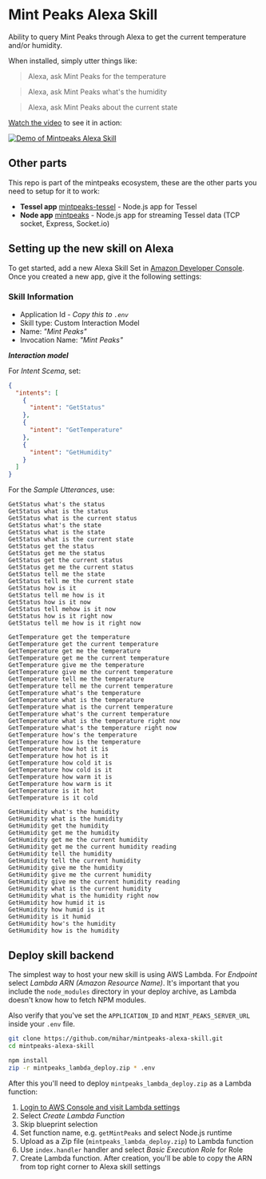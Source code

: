 # Mint Peaks Alexa Skill

Ability to query Mint Peaks through Alexa to get the current temperature and/or humidity.

When installed, simply utter things like:

> Alexa, ask Mint Peaks for the temperature

> Alexa, ask Mint Peaks what's the humidity

> Alexa, ask Mint Peaks about the current state

[Watch the video](https://www.youtube.com/watch?v=h8MDnrGrJWE) to see it in action:

[![Demo of Mintpeaks Alexa Skill](http://i.imgur.com/I7QyjIZ.gifv)](https://www.youtube.com/watch?v=h8MDnrGrJWE)

## Other parts

This repo is part of the mintpeaks ecosystem, these are the other parts you need to setup for it to work:

- **Tessel app** [mintpeaks-tessel](https://github.com/mihar/mintpeaks-tessel) - Node.js app for Tessel
- **Node app** [mintpeaks](https://github.com/mihar/mintpeaks) - Node.js app for streaming Tessel data (TCP socket, Express, Socket.io)

## Setting up the new skill on Alexa

To get started, add a new Alexa Skill Set in [Amazon Developer Console](https://developer.amazon.com/edw/home.html#/). Once you created a new app, give it the following settings:

### Skill Information

- Application Id - _Copy this to `.env`_
- Skill type: Custom Interaction Model
- Name: _"Mint Peaks"_
- Invocation Name: _"Mint Peaks"_

_**Interaction model**_

For _Intent Scema_, set:

```json
{
  "intents": [
    {
      "intent": "GetStatus"
    },
    {
      "intent": "GetTemperature"
    },
    {
      "intent": "GetHumidity"
    }
  ]
}
```

For the _Sample Utterances_, use:

```
GetStatus what's the status
GetStatus what is the status
GetStatus what is the current status
GetStatus what's the state
GetStatus what is the state
GetStatus what is the current state
GetStatus get the status
GetStatus get me the status
GetStatus get the current status
GetStatus get me the current status
GetStatus tell me the state
GetStatus tell me the current state
GetStatus how is it
GetStatus tell me how is it
GetStatus how is it now
GetStatus tell mehow is it now
GetStatus how is it right now
GetStatus tell me how is it right now

GetTemperature get the temperature
GetTemperature get the current temperature
GetTemperature get me the temperature
GetTemperature get me the current temperature
GetTemperature give me the temperature
GetTemperature give me the current temperature
GetTemperature tell me the temperature
GetTemperature tell me the current temperature
GetTemperature what's the temperature
GetTemperature what is the temperature
GetTemperature what is the current temperature
GetTemperature what's the current temperature
GetTemperature what is the temperature right now
GetTemperature what's the temperature right now
GetTemperature how's the temperature
GetTemperature how is the temperature
GetTemperature how hot it is
GetTemperature how hot is it
GetTemperature how cold it is
GetTemperature how cold is it
GetTemperature how warm it is
GetTemperature how warm is it
GetTemperature is it hot
GetTemperature is it cold

GetHumidity what's the humidity
GetHumidity what is the humidity
GetHumidity get the humidity
GetHumidity get me the humidity
GetHumidity get me the current humidity
GetHumidity get me the current humidity reading
GetHumidity tell the humidity
GetHumidity tell the current humidity
GetHumidity give me the humidity
GetHumidity give me the current humidity
GetHumidity give me the current humidity reading
GetHumidity what is the current humidity
GetHumidity what is the humidity right now
GetHumidity how humid it is
GetHumidity how humid is it
GetHumidity is it humid
GetHumidity how's the humidity
GetHumidity how is the humidity
```

## Deploy skill backend

The simplest way to host your new skill is using AWS Lambda. For _Endpoint_ select _Lambda ARN (Amazon Resource Name)_. It's important that you include the `node_modules` directory in your deploy archive, as Lambda doesn't know how to fetch NPM modules.

Also verify that you've set the `APPLICATION_ID` and `MINT_PEAKS_SERVER_URL` inside your `.env` file.

```bash
git clone https://github.com/mihar/mintpeaks-alexa-skill.git
cd mintpeaks-alexa-skill

npm install
zip -r mintpeaks_lambda_deploy.zip * .env
```

After this you'll need to deploy `mintpeaks_lambda_deploy.zip` as a Lambda function:

1. [Login to AWS Console and visit Lambda settings](https://console.aws.amazon.com/lambda/home?region=us-east-1#)
1. Select _Create Lambda Function_
1. Skip blueprint selection
2. Set function name, e.g. `getMintPeaks` and select Node.js runtime
3. Upload as a Zip file (`mintpeaks_lambda_deploy.zip`) to Lambda function
4. Use `index.handler` handler and select _Basic Execution Role_ for Role
5. Create Lambda function. After creation, you'll be able to copy the ARN from top right corner to Alexa skill settings
